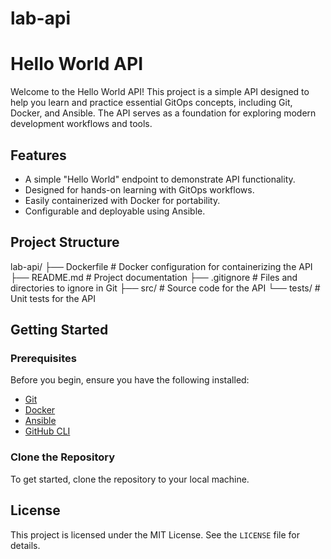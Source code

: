 # lab-api
# Hello World API

Welcome to the Hello World API! This project is a simple API designed to help you learn and practice essential GitOps concepts, including Git, Docker, and Ansible. The API serves as a foundation for exploring modern development workflows and tools.

## Features

- A simple "Hello World" endpoint to demonstrate API functionality.
- Designed for hands-on learning with GitOps workflows.
- Easily containerized with Docker for portability.
- Configurable and deployable using Ansible.

## Project Structure

lab-api/
├── Dockerfile       # Docker configuration for containerizing the API
├── README.md        # Project documentation
├── .gitignore       # Files and directories to ignore in Git
├── src/             # Source code for the API
└── tests/           # Unit tests for the API

## Getting Started

### Prerequisites

Before you begin, ensure you have the following installed:

- [Git](https://git-scm.com/)
- [Docker](https://www.docker.com/)
- [Ansible](https://www.ansible.com/)
- [GitHub CLI](https://cli.github.com/)

### Clone the Repository

To get started, clone the repository to your local machine. 

## License

This project is licensed under the MIT License. See the `LICENSE` file for details.